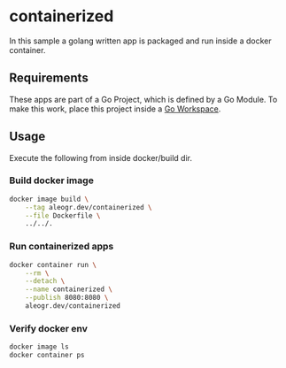 # containerized

In this sample a golang written app is packaged and run inside a docker container.

## Requirements

These apps are part of a Go Project, which is defined by a Go Module.
To make this work, place this project inside a [Go Workspace](https://go.dev/doc/tutorial/workspaces).

## Usage

Execute the following from inside docker/build dir.

### Build docker image

```bash
docker image build \
	--tag aleogr.dev/containerized \
	--file Dockerfile \
	../../.
```

### Run containerized apps

```bash
docker container run \
    --rm \
    --detach \
    --name containerized \
    --publish 8080:8080 \
    aleogr.dev/containerized
```

### Verify docker env

```bash
docker image ls
docker container ps
```